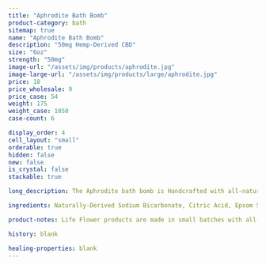 ```yaml
---
title: "Aphrodite Bath Bomb"
product-category: bath
sitemap: true
name: "Aphrodite Bath Bomb"
description: "50mg Hemp-Derived CBD"
size: "6oz"
strength: "50mg"
image-url: "/assets/img/products/aphrodite.jpg"
image-large-url: "/assets/img/products/large/aphrodite.jpg"
price: 18
price_wholesale: 9
price_case: 54
weight: 175
weight_case: 1050
case-count: 6

display_order: 4
cell_layout: "small"
orderable: true
hidden: false
new: false
is_crystal: false
stackable: true

long_description: The Aphrodite bath bomb is Handcrafted with all-natural aphrodisiac essential oils, making it the perfect couple or self love treat. Made with organic, lab-tested plant extract to ensure optimal pain relief and relaxation. Includes a cleansed, charged rose quartz stone to enhance positive and pure energies of deep love. Topped with rose buds and hibiscus petals.   

ingredients: Naturally-Derived Sodium Bicarbonate, Citric Acid, Epsom Salt, Organic Coconut Oil, Organic Hemp-Derived Cannabidiol Isolate, Witch Hazel, Rosemary & Eucalyptus Essential Oils, Plant-Based Color, Organic Hibiscus Flowers & Rose Buds, Cleansed & Charged Rose Quartz

product-notes: Life Flower products are made in small batches with all-natural and boutique ingredients. Orders are processed and shipped in 7-10 business days. Please allow additional time for&nbsp;delivery.

history: blank

healing-properties: blank
---
```

